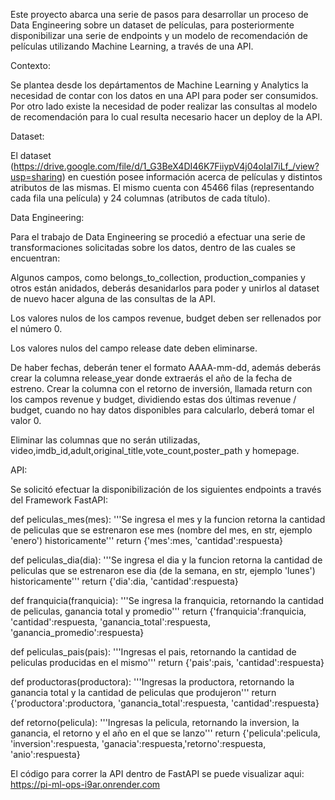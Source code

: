 Este proyecto abarca una serie de pasos para desarrollar un proceso de Data Engineering sobre un dataset de películas, para posteriormente disponibilizar una serie de endpoints y un modelo de recomendación de películas utilizando Machine Learning, a través de una API.

Contexto:

Se plantea desde los depártamentos de Machine Learning y Analytics la necesidad de contar con los datos en una API para poder ser consumidos. Por otro lado existe la necesidad de poder realizar las consultas al modelo de recomendación para lo cual resulta necesario hacer un deploy de la API.

Dataset:

El dataset (https://drive.google.com/file/d/1_G3BeX4DI46K7FiiypV4j04oIaI7iLf_/view?usp=sharing) en cuestión posee información acerca de películas y distintos atributos de las mismas. El mismo cuenta con 45466 filas (representando cada fila una película) y 24 columnas (atributos de cada título). 

Data Engineering:

Para el trabajo de Data Engineering se procedió a efectuar una serie de transformaciones solicitadas sobre los datos, dentro de las cuales se encuentran:

Algunos campos, como belongs_to_collection, production_companies y otros están anidados, deberás desanidarlos para poder y unirlos al dataset de nuevo hacer alguna de las consultas de la API.

Los valores nulos de los campos revenue, budget deben ser rellenados por el número 0.

Los valores nulos del campo release date deben eliminarse.

De haber fechas, deberán tener el formato AAAA-mm-dd, además deberás crear la columna release_year donde extraerás el año de la fecha de estreno.
Crear la columna con el retorno de inversión, llamada return con los campos revenue y budget, dividiendo estas dos últimas revenue / budget, cuando no hay datos disponibles para calcularlo, deberá tomar el valor 0.

Eliminar las columnas que no serán utilizadas, video,imdb_id,adult,original_title,vote_count,poster_path y homepage.

API: 

Se solicitó efectuar la disponibilización de los siguientes endpoints a través del Framework FastAPI:

  def peliculas_mes(mes): '''Se ingresa el mes y la funcion retorna la cantidad de peliculas que se estrenaron ese mes (nombre del mes, en str, ejemplo 'enero') historicamente''' return {'mes':mes, 'cantidad':respuesta}

  def peliculas_dia(dia): '''Se ingresa el dia y la funcion retorna la cantidad de peliculas que se estrenaron ese dia (de la semana, en str, ejemplo 'lunes') historicamente''' return {'dia':dia, 'cantidad':respuesta}

  def franquicia(franquicia): '''Se ingresa la franquicia, retornando la cantidad de peliculas, ganancia total y promedio''' return {'franquicia':franquicia, 'cantidad':respuesta, 'ganancia_total':respuesta, 'ganancia_promedio':respuesta}

  def peliculas_pais(pais): '''Ingresas el pais, retornando la cantidad de peliculas producidas en el mismo''' return {'pais':pais, 'cantidad':respuesta}

  def productoras(productora): '''Ingresas la productora, retornando la ganancia total y la cantidad de peliculas que produjeron''' return {'productora':productora, 'ganancia_total':respuesta, 'cantidad':respuesta}

  def retorno(pelicula): '''Ingresas la pelicula, retornando la inversion, la ganancia, el retorno y el año en el que se lanzo''' return {'pelicula':pelicula, 'inversion':respuesta, 'ganacia':respuesta,'retorno':respuesta, 'anio':respuesta}

El código para correr la API dentro de FastAPI se puede visualizar aqui: https://pi-ml-ops-i9ar.onrender.com

